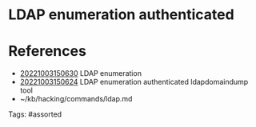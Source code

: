 # LDAP enumeration authenticated

# References
- [20221003150630](/zet/20221003150630/README.md) LDAP enumeration
- [20221003150624](/zet/20221003150624/README.md) LDAP enumeration authenticated ldapdomaindump tool
- ~/kb/hacking/commands/ldap.md

Tags:
    #assorted
